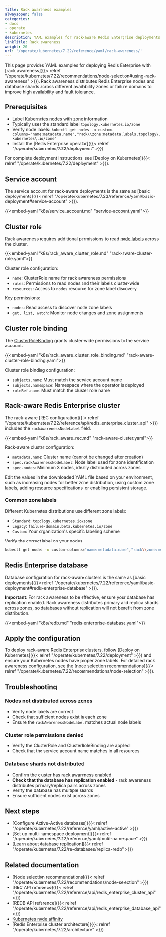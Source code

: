 ```yaml
---
Title: Rack awareness examples
alwaysopen: false
categories:
- docs
- operate
- kubernetes
description: YAML examples for rack-aware Redis Enterprise deployments that distribute nodes across availability zones.
linkTitle: Rack awareness
weight: 20
url: '/operate/kubernetes/7.22/reference/yaml/rack-awareness/'
---
```


This page provides YAML examples for deploying Redis Enterprise with [rack awareness]({{< relref "/operate/kubernetes/7.22/recommendations/node-selection#using-rack-awareness" >}}). Rack awareness distributes Redis Enterprise nodes and database shards across different availability zones or failure domains to improve high availability and fault tolerance.

## Prerequisites

- Label [Kubernetes nodes](https://kubernetes.io/docs/concepts/architecture/nodes/) with zone information
- Typically uses the standard label `topology.kubernetes.io/zone`
- Verify node labels: `kubectl get nodes -o custom-columns="name:metadata.name","rack\\zone:metadata.labels.topology\.kubernetes\.io/zone"`
- Install the [Redis Enterprise operator]({{< relref "/operate/kubernetes/7.22/deployment" >}})

For complete deployment instructions, see [Deploy on Kubernetes]({{< relref "/operate/kubernetes/7.22/deployment" >}}).

## Service account

The service account for rack-aware deployments is the same as [basic deployments]({{< relref "/operate/kubernetes/7.22/reference/yaml/basic-deployment#service-account" >}}).

{{<embed-yaml "k8s/service_account.md" "service-account.yaml">}}

## Cluster role

Rack awareness requires additional permissions to read [node labels](https://kubernetes.io/docs/concepts/overview/working-with-objects/labels/) across the cluster.

{{<embed-yaml "k8s/rack_aware_cluster_role.md" "rack-aware-cluster-role.yaml">}}

Cluster role configuration:

- `name`: ClusterRole name for rack awareness permissions
- `rules`: Permissions to read nodes and their labels cluster-wide
- `resources`: Access to `nodes` resource for zone label discovery

Key permissions:

- `nodes`: Read access to discover node zone labels
- `get, list, watch`: Monitor node changes and zone assignments

## Cluster role binding

The [ClusterRoleBinding](https://kubernetes.io/docs/reference/access-authn-authz/rbac/#rolebinding-and-clusterrolebinding) grants cluster-wide permissions to the service account.

{{<embed-yaml "k8s/rack_aware_cluster_role_binding.md" "rack-aware-cluster-role-binding.yaml">}}

Cluster role binding configuration:

- `subjects.name`: Must match the service account name
- `subjects.namespace`: Namespace where the operator is deployed
- `roleRef.name`: Must match the cluster role name

## Rack-aware Redis Enterprise cluster

The rack-aware [REC configuration]({{< relref "/operate/kubernetes/7.22/reference/api/redis_enterprise_cluster_api" >}}) includes the `rackAwarenessNodeLabel` field.

{{<embed-yaml "k8s/rack_aware_rec.md" "rack-aware-cluster.yaml">}}

Rack-aware cluster configuration:

- `metadata.name`: Cluster name (cannot be changed after creation)
- `spec.rackAwarenessNodeLabel`: Node label used for zone identification
- `spec.nodes`: Minimum 3 nodes, ideally distributed across zones

Edit the values in the downloaded YAML file based on your environment, such as increasing nodes for better zone distribution, using custom zone labels, adding resource specifications, or enabling persistent storage.

### Common zone labels

Different Kubernetes distributions use different zone labels:

- `Standard`: `topology.kubernetes.io/zone`
- `Legacy`: `failure-domain.beta.kubernetes.io/zone`
- `Custom`: Your organization's specific labeling scheme

Verify the correct label on your nodes:

```bash
kubectl get nodes -o custom-columns="name:metadata.name","rack\\zone:metadata.labels.topology\.kubernetes\.io/zone"
```

## Redis Enterprise database

Database configuration for rack-aware clusters is the same as [basic deployments]({{< relref "/operate/kubernetes/7.22/reference/yaml/basic-deployment#redis-enterprise-database" >}}).

**Important**: For rack awareness to be effective, ensure your database has replication enabled. Rack awareness distributes primary and replica shards across zones, so databases without replication will not benefit from zone distribution.

{{<embed-yaml "k8s/redb.md" "redis-enterprise-database.yaml">}}

## Apply the configuration

To deploy rack-aware Redis Enterprise clusters, follow [Deploy on Kubernetes]({{< relref "/operate/kubernetes/7.22/deployment" >}}) and ensure your Kubernetes nodes have proper zone labels. For detailed rack awareness configuration, see the [node selection recommendations]({{< relref "/operate/kubernetes/7.22/recommendations/node-selection" >}}).

## Troubleshooting

### Nodes not distributed across zones

- Verify node labels are correct
- Check that sufficient nodes exist in each zone
- Ensure the `rackAwarenessNodeLabel` matches actual node labels

### Cluster role permissions denied

- Verify the ClusterRole and ClusterRoleBinding are applied
- Check that the service account name matches in all resources

### Database shards not distributed

- Confirm the cluster has rack awareness enabled
- **Check that the database has replication enabled** - rack awareness distributes primary/replica pairs across zones
- Verify the database has multiple shards
- Ensure sufficient nodes exist across zones

## Next steps

- [Configure Active-Active databases]({{< relref "/operate/kubernetes/7.22/reference/yaml/active-active" >}})
- [Set up multi-namespace deployment]({{< relref "/operate/kubernetes/7.22/reference/yaml/multi-namespace" >}})
- [Learn about database replication]({{< relref "/operate/kubernetes/7.22/re-databases/replica-redb" >}})

## Related documentation

- [Node selection recommendations]({{< relref "/operate/kubernetes/7.22/recommendations/node-selection" >}})
- [REC API reference]({{< relref "/operate/kubernetes/7.22/reference/api/redis_enterprise_cluster_api" >}})
- [REDB API reference]({{< relref "/operate/kubernetes/7.22/reference/api/redis_enterprise_database_api" >}})
- [Kubernetes node affinity](https://kubernetes.io/docs/concepts/scheduling-eviction/assign-pod-node/)
- [Redis Enterprise cluster architecture]({{< relref "/operate/kubernetes/7.22/architecture" >}})

